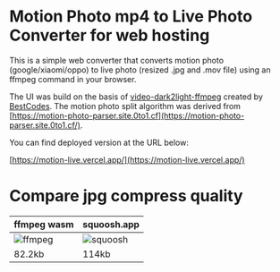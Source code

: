 # Motion Photo mp4 to Live Photo Converter for web hosting

This is a simple web converter that converts motion photo (google/xiaomi/oppo) to live photo (resized .jpg and .mov file) using an ffmpeg command in your browser. 

The UI was build on the basis of [video-dark2light-ffmpeg](https://github.com/The-Best-Codes/video-dark2light-ffmpeg) created by [BestCodes](https://bestcodes.dev). The motion photo split algorithm was derived from [https://motion-photo-parser.site.0to1.cf](https://motion-photo-parser.site.0to1.cf/).

You can find deployed version at the URL below:

[https://motion-live.vercel.app/](https://motion-live.vercel.app/)

# Compare jpg compress quality

| ffmpeg wasm                                                  | squoosh.app                                                  |
| ------------------------------------------------------------ | ------------------------------------------------------------ |
| ![ffmpeg](https://github.com/user-attachments/assets/3ca8b022-9165-4682-98fd-d4e4ffd7c6ce) | ![squoosh](https://github.com/user-attachments/assets/dbc70c95-e09f-4a32-b76f-79b14ebe7066) |
| 82.2kb                                                       | 114kb                                                        |